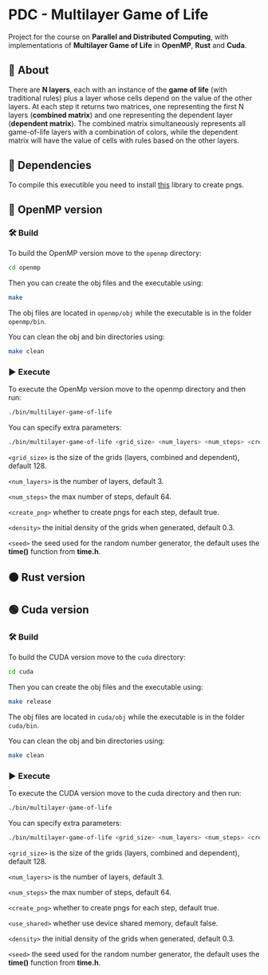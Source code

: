 # PDC - Multilayer Game of Life
Project for the course on **Parallel and Distributed Computing**, with implementations of **Multilayer Game of Life** in **OpenMP**, **Rust** and **Cuda**.

## 🔎 About
There are **N layers**, each with an instance of the **game of life** (with traditional rules) plus a layer whose cells depend on the value of the other layers. 
At each step it returns two matrices, one representing the first N layers (**combined matrix**) and one representing the dependent layer (**dependent matrix**).
The combined matrix simultaneously represents all game-of-life layers with a combination of colors, while the dependent matrix will have the value of cells with rules based on the other layers.

## 🔗 Dependencies
To compile this executible you need to install [this](https://github.com/LuaDist/libpng/blob/master/INSTALL) library to create pngs. 

## 🔵 OpenMP version
### 🛠️ Build
To build the OpenMP version move to the `openmp` directory:
```bash
cd openmp
```
Then you can create the obj files and the executable using:
```bash
make
```
The obj files are located in `openmp/obj` while the executable is in the folder `openmp/bin`.

You can clean the obj and bin directories using:
```bash
make clean
```

### ▶️ Execute
To execute the OpenMp version move to the openmp directory and then run:
```bash
./bin/multilayer-game-of-life
```
You can specify extra parameters:
```bash
./bin/multilayer-game-of-life <grid_size> <num_layers> <num_steps> <create_png> <density> <seed>
```
`<grid_size>` is the size of the grids (layers, combined and dependent), default 128.

`<num_layers>` is the number of layers, default 3.

`<num_steps>` the max number of steps, default 64.

`<create_png>` whether to create pngs for each step, default true.

`<density>` the initial density of the grids when generated, default 0.3.

`<seed>` the seed used for the random number generator, the default uses the **time()** function from **time.h**.

## 🟠 Rust version
## 🟢 Cuda version
### 🛠️ Build
To build the CUDA version move to the `cuda` directory:
```bash
cd cuda
```
Then you can create the obj files and the executable using:
```bash
make release
```
The obj files are located in `cuda/obj` while the executable is in the folder `cuda/bin`.

You can clean the obj and bin directories using:
```bash
make clean
```

### ▶️ Execute
To execute the CUDA version move to the cuda directory and then run:
```bash
./bin/multilayer-game-of-life
```
You can specify extra parameters:
```bash
./bin/multilayer-game-of-life <grid_size> <num_layers> <num_steps> <create_png> <use_shared> <density> <seed>
```
`<grid_size>` is the size of the grids (layers, combined and dependent), default 128.

`<num_layers>` is the number of layers, default 3.

`<num_steps>` the max number of steps, default 64.

`<create_png>` whether to create pngs for each step, default true.

`<use_shared>` whether use device shared memory, default false.

`<density>` the initial density of the grids when generated, default 0.3.

`<seed>` the seed used for the random number generator, the default uses the **time()** function from **time.h**.
